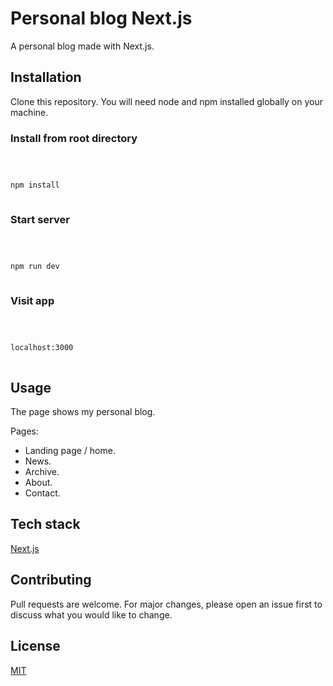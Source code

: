 # Personal blog Next.js

A personal blog made with Next.js.

## Installation

Clone this repository. You will need node and npm installed globally on your machine.

### Install from root directory

```bash



npm install



```

### Start server

```bash



npm run dev



```

### Visit app

```bash



localhost:3000



```

## Usage

The page shows my personal blog.

Pages:

- Landing page / home.
- News.
- Archive.
- About.
- Contact.

## Tech stack

[Next.js](https://nextjs.org/)

## Contributing

Pull requests are welcome. For major changes, please open an issue first to discuss what you would like to change.

## License

[MIT](https://choosealicense.com/licenses/mit/)
